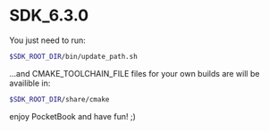 # SDK_6.3.0

You just need to run: 

```bash
$SDK_ROOT_DIR/bin/update_path.sh
```
...and CMAKE_TOOLCHAIN_FILE files for your own builds are will be availible in:

```bash
$SDK_ROOT_DIR/share/cmake
```

enjoy PocketBook and have fun! ;)